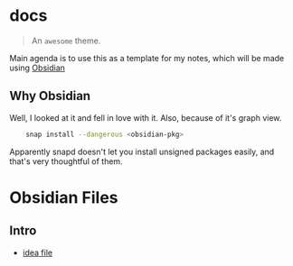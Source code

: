 # docs

> An `awesome` theme.

Main agenda is to use this as a template for my notes, which will be made using [Obsidian](https://obsidian.md/)

## Why Obsidian

Well, I looked at it and fell in love with it. Also, because of it's graph view.


```bash
    snap install --dangerous <obsidian-pkg>
```

Apparently snapd doesn't let you install unsigned packages easily, and that's very thoughtful of them.



# Obsidian Files


## Intro

* [idea file](project.md)
